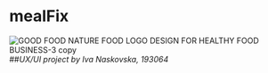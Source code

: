 # mealFix
![GOOD FOOD  NATURE FOOD LOGO DESIGN FOR HEALTHY FOOD BUSINESS-3 copy](https://user-images.githubusercontent.com/82344430/188316132-23cc9261-edab-436c-8489-e3cc2312e151.png)
##_UX/UI project by Iva Naskovska, 193064_
